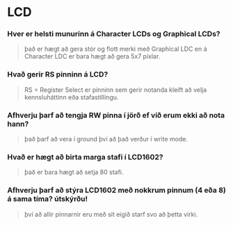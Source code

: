# LCD

### Hver er helsti munurinn á Character LCDs og Graphical LCDs?
> það er hægt að gera stór og flott merki með Graphical LDC en á Character LDC er bara hægt að gera 5x7 píxlar.

### Hvað gerir RS pinninn á LCD?
> RS = Register Select er pinninn sem gerir notanda kleift að velja kennsluháttinn eða stafastillingu.

### Afhverju þarf að tengja RW pinna í jörð ef við erum ekki að nota hann?
> það þarf að vera í ground því að það verður í write mode.

### Hvað er hægt að birta marga stafi í LCD1602?
> það er bara hægt að setja 80 stafi.

### Afhverju þarf að stýra LCD1602 með nokkrum pinnum (4 eða 8) á sama tíma? útskýrðu!
> því að allir pinnarnir eru með sit eigið starf svo að þetta virki.
